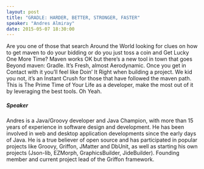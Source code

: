 ```yaml
---
layout: post
title: "GRADLE: HARDER, BETTER, STRONGER, FASTER"
speaker: "Andres Almiray"
date: 2015-05-07 18:30:00
---
```


Are you one of those that search Around the World looking for clues on how to
get maven to do your bidding or do you just toss a coin and Get Lucky One More
Time? Maven works OK but there’s a new tool in town that goes Beyond maven:
Gradle. It’s Fresh, almost Aerodynamic. Once you get in Contact with it you’ll
feel like Doin’ It Right when building a project. We kid you not, it’s an
Instant Crush for those that have followed the maven path. This is The Prime
Time of Your Life as a developer, make the most out of it by leveraging the
best tools. Oh Yeah.

##### Speaker

Andres is a Java/Groovy developer and Java Champion, with more than 15 years
of experience in software design and development. He has been involved in web
and desktop application developments since the early days of Java. He is a
true believer of open source and has participated in popular projects like
Groovy, Griffon, JMatter and DbUnit, as well as starting his own projects
(Json-lib, EZMorph, GraphicsBuilder, JideBuilder). Founding member and current
project lead of the Griffon framework.
